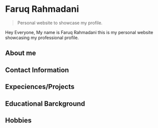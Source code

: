 # Faruq Rahmadani

> Personal website to showcase my profile.

Hey Everyone, My name is Faruq Rahmadani this is my personal website showcasing my professional profile.

## About me

## Contact Information

## Expeciences/Projects

## Educational Barckground

## Hobbies 
